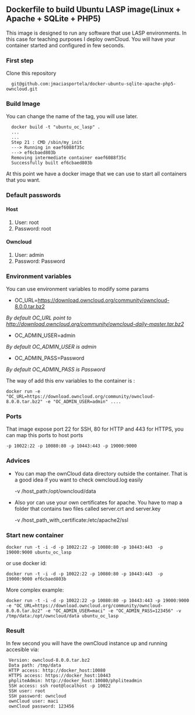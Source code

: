 ## Dockerfile to build Ubuntu LASP image(Linux + Apache + SQLite + PHP5)

This image is designed to run any software that use LASP environments. In this case for teaching purposes I deploy ownCloud. You will have your container started and configured in few seconds.

### First step
Clone this repository

      git@github.com:jmaciasportela/docker-ubuntu-sqlite-apache-php5-owncloud.git

### Build Image
You can change the name of the tag, you will use later.

      docker build -t "ubuntu_oc_lasp" .
      ...
      ...
      Step 21 : CMD /sbin/my_init
      ---> Running in eaef6088f35c
      ---> ef6cbaed803b
      Removing intermediate container eaef6088f35c
      Successfully built ef6cbaed803b

At this point we have a docker image that we can use to start all containers that you want.

### Default passwords

#### Host
1. User: root
2. Password: root

#### Owncloud
1. User: admin
2. Password: Password

### Environment variables

You can use environment variables to modify some params

* OC_URL=https://download.owncloud.org/community/owncloud-8.0.0.tar.bz2

*By default OC_URL point to http://download.owncloud.org/community/owncloud-daily-master.tar.bz2*

* OC_ADMIN_USER=admin

*By default OC_ADMIN_USER is admin*

* OC_ADMIN_PASS=Password

*By default OC_ADMIN_PASS is Password*

The way of add this env variables to the container is :

    docker run -e "OC_URL=https://download.owncloud.org/community/owncloud-8.0.0.tar.bz2" -e "OC_ADMIN_USER=admin" ....

### Ports

That image expose port 22 for SSH, 80 for HTTP and 443 for HTTPS, you can map this ports to host ports

    -p 10022:22 -p 10080:80 -p 10443:443 -p 19000:9000

### Advices
* You can map the ownCloud data directory outside the container. That is a good idea if you want to check owncloud.log easily

    -v /host_path:/opt/owncloud/data

* Also yor can use your own certificates for apache. You have to map a folder that contains two files called server.crt and server.key

    -v /host_path_with_certificate:/etc/apache2/ssl

### Start new container

    docker run -t -i -d -p 10022:22 -p 10080:80 -p 10443:443  -p 19000:9000 ubuntu_oc_lasp

or use docker id:

    docker run -t -i -d -p 10022:22 -p 10080:80 -p 10443:443  -p 19000:9000 ef6cbaed803b

More complex example:

    docker run -t -i -d -p 10022:22 -p 10080:80 -p 10443:443 -p 19000:9000 -e "OC_URL=https://download.owncloud.org/community/owncloud-8.0.0.tar.bz2" -e "OC_ADMIN_USER=maci" -e "OC_ADMIN_PASS=123456" -v /tmp/data:/opt/owncloud/data ubuntu_oc_lasp

### Result

In few second you will have the ownCloud instance up and running accesible via:

     Version: owncloud-8.0.0.tar.bz2
     Data path: /tmp/data
     HTTP access: http://docker_host:10080
     HTTPS access: https://docker_host:10443
     phpliteAdmin: http://docker_host:10080/phpliteadmin
     SSH access: ssh root@localhost -p 10022
     SSH user: root
     SSH password: owncloud
     ownCloud user: maci
     ownCloud password: 123456
